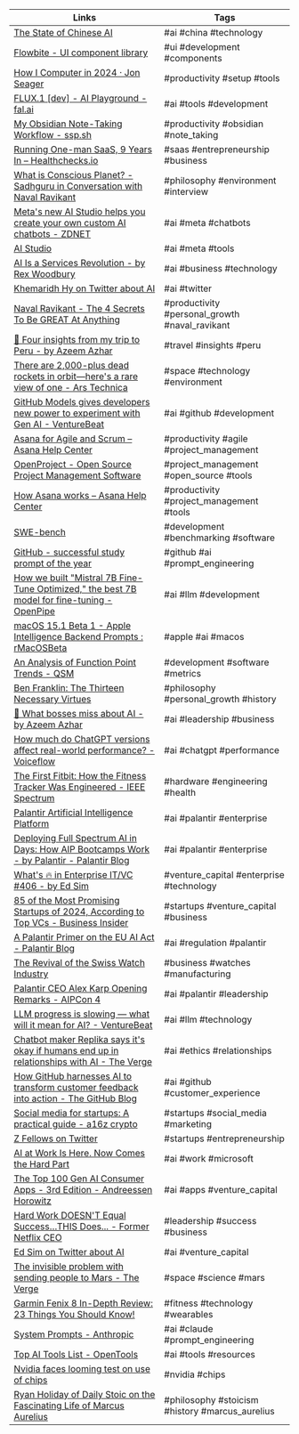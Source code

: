 | Links | Tags |
|-------|------|
| [The State of Chinese AI](https://press.airstreet.com/p/the-state-of-chinese-ai) | #ai #china #technology |
| [Flowbite - UI component library](https://flowbite.com/pro/) | #ui #development #components |
| [How I Computer in 2024 · Jon Seager](https://jnsgr.uk/2024/07/how-i-computer-in-2024/) | #productivity #setup #tools |
| [FLUX.1 [dev] - AI Playground - fal.ai](https://fal.ai/models/fal-ai/flux/dev) | #ai #tools #development |
| [My Obsidian Note-Taking Workflow - ssp.sh](https://www.ssp.sh/blog/obsidian-note-taking-workflow/) | #productivity #obsidian #note_taking |
| [Running One-man SaaS, 9 Years In – Healthchecks.io](https://blog.healthchecks.io/2024/07/running-one-man-saas-9-years-in/) | #saas #entrepreneurship #business |
| [What is Conscious Planet? - Sadhguru in Conversation with Naval Ravikant](https://youtu.be/2S5Vb3srhlA) | #philosophy #environment #interview |
| [Meta's new AI Studio helps you create your own custom AI chatbots - ZDNET](https://www.zdnet.com/article/metas-new-ai-studio-helps-you-create-your-own-custom-ai-chatbots/#ftag=RSSbaffb68) | #ai #meta #chatbots |
| [AI Studio](https://ai.meta.com/ai-studio/) | #ai #meta #tools |
| [AI Is a Services Revolution - by Rex Woodbury](https://www.digitalnative.tech/p/ai-is-a-services-revolution) | #ai #business #technology |
| [Khemaridh Hy on Twitter about AI](https://x.com/khemaridh/status/1814433334367531295) | #ai #twitter |
| [Naval Ravikant - The 4 Secrets To Be GREAT At Anything](https://youtu.be/TZVCgntStKE) | #productivity #personal_growth #naval_ravikant |
| [🧐 Four insights from my trip to Peru - by Azeem Azhar](https://www.exponentialview.co/p/four-insights-from-my-trip-to-peru) | #travel #insights #peru |
| [There are 2,000-plus dead rockets in orbit—here's a rare view of one - Ars Technica](https://arstechnica.com/space/2024/08/there-are-2000-plus-dead-rockets-in-orbit-heres-a-rare-view-of-one-of-them/) | #space #technology #environment |
| [GitHub Models gives developers new power to experiment with Gen AI - VentureBeat](https://venturebeat.com/ai/github-models-gives-developers-new-power-to-experiment-with-gen-ai/) | #ai #github #development |
| [Asana for Agile and Scrum – Asana Help Center](https://help.asana.com/hc/en-us/articles/17964916348187-Asana-for-Agile-and-Scrum) | #productivity #agile #project_management |
| [OpenProject - Open Source Project Management Software](https://www.openproject.org/) | #project_management #open_source #tools |
| [How Asana works – Asana Help Center](https://help.asana.com/hc/en-us/articles/14250783001627-How-Asana-works) | #productivity #project_management #tools |
| [SWE-bench](https://www.swebench.com/) | #development #benchmarking #software |
| [GitHub - successful study prompt of the year](https://github.com/successfulstudy/promptoftheyear) | #github #ai #prompt_engineering |
| [How we built "Mistral 7B Fine-Tune Optimized," the best 7B model for fine-tuning - OpenPipe](https://openpipe.ai/blog/mistral-7b-fine-tune-optimized) | #ai #llm #development |
| [macOS 15.1 Beta 1 - Apple Intelligence Backend Prompts : rMacOSBeta](https://www.reddit.com/r/MacOSBeta/comments/1ehivcp/macos_151_beta_1_apple_intelligence_backend/) | #apple #ai #macos |
| [An Analysis of Function Point Trends - QSM](https://www.qsm.com/articles/analysis-function-point-trends) | #development #software #metrics |
| [Ben Franklin: The Thirteen Necessary Virtues](https://fs.blog/the-thirteen-virtues/) | #philosophy #personal_growth #history |
| [🤔 What bosses miss about AI - by Azeem Azhar](https://www.exponentialview.co/p/what-bosses-miss-about-ai) | #ai #leadership #business |
| [How much do ChatGPT versions affect real-world performance? - Voiceflow](https://www.voiceflow.com/blog/how-much-do-chatgpt-versions-affect-real-world-performance) | #ai #chatgpt #performance |
| [The First Fitbit: How the Fitness Tracker Was Engineered - IEEE Spectrum](https://spectrum.ieee.org/fitbit) | #hardware #engineering #health |
| [Palantir Artificial Intelligence Platform](https://www.palantir.com/platforms/aip/) | #ai #palantir #enterprise |
| [Deploying Full Spectrum AI in Days: How AIP Bootcamps Work - by Palantir - Palantir Blog](https://blog.palantir.com/deploying-full-spectrum-ai-in-days-how-aip-bootcamps-work-21829ec8d560) | #ai #palantir #enterprise |
| [What's 🔥 in Enterprise IT/VC #406 - by Ed Sim](https://www.whatshotit.vc/p/whats-in-enterprise-itvc-406) | #venture_capital #enterprise #technology |
| [85 of the Most Promising Startups of 2024, According to Top VCs - Business Insider](https://www.businessinsider.com/most-promising-startups-2024-according-top-vcs-2024-8#datavolo-helps-generative-ai-models-access-unstructured-data-22) | #startups #venture_capital #business |
| [A Palantir Primer on the EU AI Act - Palantir Blog](https://blog.palantir.com/a-palantir-primer-on-the-eu-ai-act-f8fad2ec8f93) | #ai #regulation #palantir |
| [The Revival of the Swiss Watch Industry](https://youtu.be/nyDbWIKDF1I) | #business #watches #manufacturing |
| [Palantir CEO Alex Karp Opening Remarks - AIPCon 4](https://youtu.be/cHyf9XpYKxA) | #ai #palantir #leadership |
| [LLM progress is slowing — what will it mean for AI? - VentureBeat](https://venturebeat.com/ai/llm-progress-is-slowing-what-will-it-mean-for-ai/) | #ai #llm #technology |
| [Chatbot maker Replika says it's okay if humans end up in relationships with AI - The Verge](https://www.theverge.com/24216748/replika-ceo-eugenia-kuyda-ai-companion-chatbots-dating-friendship-decoder-podcast-interview) | #ai #ethics #relationships |
| [How GitHub harnesses AI to transform customer feedback into action - The GitHub Blog](https://github.blog/ai-and-ml/machine-learning/how-github-harnesses-ai-to-transform-customer-feedback-into-action/) | #ai #github #customer_experience |
| [Social media for startups: A practical guide - a16z crypto](https://a16zcrypto.com/posts/article/social-media-for-startups-guide/) | #startups #social_media #marketing |
| [Z Fellows on Twitter](https://x.com/zfellows_/status/1823171301181096001) | #startups #entrepreneurship |
| [AI at Work Is Here. Now Comes the Hard Part](https://www.microsoft.com/en-us/worklab/work-trend-index/ai-at-work-is-here-now-comes-the-hard-part) | #ai #work #microsoft |
| [The Top 100 Gen AI Consumer Apps - 3rd Edition - Andreessen Horowitz](https://a16z.com/100-gen-ai-apps-3/) | #ai #apps #venture_capital |
| [Hard Work DOESN'T Equal Success…THIS Does... - Former Netflix CEO](https://youtu.be/ogdgkeQJs6s) | #leadership #success #business |
| [Ed Sim on Twitter about AI](https://x.com/edsim/status/1818436881454936164) | #ai #venture_capital |
| [The invisible problem with sending people to Mars - The Verge](https://www.theverge.com/2024/8/16/24221102/mars-colony-space-radiation-cosmic-ray-human-biology) | #space #science #mars |
| [Garmin Fenix 8 In-Depth Review: 23 Things You Should Know!](https://youtu.be/M8kR2A_3n0A) | #fitness #technology #wearables |
| [System Prompts - Anthropic](https://docs.anthropic.com/en/release-notes/system-prompts#july-12th-2024) | #ai #claude #prompt_engineering |
| [Top AI Tools List - OpenTools](https://opentools.ai/) | #ai #tools #resources |
| [Nvidia faces looming test on use of chips](https://www.ft.com/content/94650ec1-521e-4e1c-ac3b-f18baa22e766) | #nvidia #chips |
| [Ryan Holiday of Daily Stoic on the Fascinating Life of Marcus Aurelius](https://youtu.be/YkLgUNLxEVQ) | #philosophy #stoicism #history #marcus_aurelius |